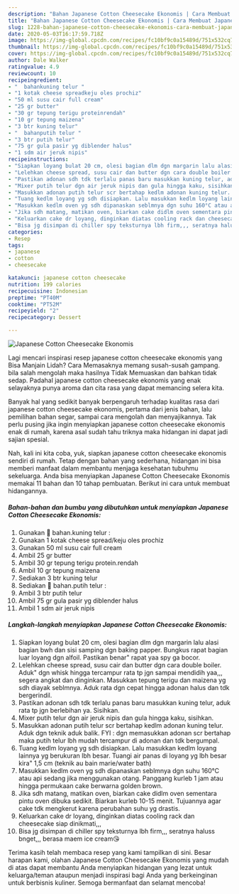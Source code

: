 ```yaml
---
description: "Bahan Japanese Cotton Cheesecake Ekonomis | Cara Membuat Japanese Cotton Cheesecake Ekonomis Yang Enak Banget"
title: "Bahan Japanese Cotton Cheesecake Ekonomis | Cara Membuat Japanese Cotton Cheesecake Ekonomis Yang Enak Banget"
slug: 1228-bahan-japanese-cotton-cheesecake-ekonomis-cara-membuat-japanese-cotton-cheesecake-ekonomis-yang-enak-banget
date: 2020-05-03T16:17:59.718Z
image: https://img-global.cpcdn.com/recipes/fc10bf9c0a15489d/751x532cq70/japanese-cotton-cheesecake-ekonomis-foto-resep-utama.jpg
thumbnail: https://img-global.cpcdn.com/recipes/fc10bf9c0a15489d/751x532cq70/japanese-cotton-cheesecake-ekonomis-foto-resep-utama.jpg
cover: https://img-global.cpcdn.com/recipes/fc10bf9c0a15489d/751x532cq70/japanese-cotton-cheesecake-ekonomis-foto-resep-utama.jpg
author: Dale Walker
ratingvalue: 4.9
reviewcount: 10
recipeingredient:
- "  bahankuning telur "
- "1 kotak cheese spreadkeju oles prochiz"
- "50 ml susu cair full cream"
- "25 gr butter"
- "30 gr tepung terigu proteinrendah"
- "10 gr tepung maizena"
- "3 btr kuning telur"
- "  bahanputih telur "
- "3 btr putih telur"
- "75 gr gula pasir yg diblender halus"
- "1 sdm air jeruk nipis"
recipeinstructions:
- "Siapkan loyang bulat 20 cm, olesi bagian dlm dgn margarin lalu alasi bagian bwh dan sisi samping dgn baking papper. Bungkus rapat bagian luar loyang dgn alfoil. Pastikan benar&#34; rapat yaa spy ga bocor."
- "Lelehkan cheese spread, susu cair dan butter dgn cara double boiler. Aduk&#34; dgn whisk hingga tercampur rata tp jgn sampai mendidih yaa,,, segera angkat dan dinginkan. Masukkan tepung terigu dan maizena yg sdh diayak seblmnya. Aduk rata dgn cepat hingga adonan halus dan tdk bergerindil."
- "Pastikan adonan sdh tdk terlalu panas baru masukkan kuning telur, aduk rata tp jgn berlebihan ya. Sisihkan."
- "Mixer putih telur dgn air jeruk nipis dan gula hingga kaku, sisihkan."
- "Masukkan adonan putih telur scr bertahap kedlm adonan kuning telur. Aduk dgn teknik aduk balik. FYI : dgn memasukkan adonan scr bertahap maka putih telur lbh mudah tercampur di adonan dan tdk bergumpal."
- "Tuang kedlm loyang yg sdh disiapkan. Lalu masukkan kedlm loyang lainnya yg berukuran lbh besar. Tuangi air panas di loyang yg lbh besar kira&#34; 1,5 cm (teknik au bain marie/water bath)"
- "Masukkan kedlm oven yg sdh dipanaskan seblmnya dgn suhu 160°C atau api sedang jika menggunakan otang. Panggang kurleb 1 jam atau hingga permukaan cake berwarna golden brown."
- "Jika sdh matang, matikan oven, biarkan cake didlm oven sementara pintu oven dibuka sedikit. Biarkan kurleb 10-15 menit. Tujuannya agar cake tdk mengkerut karena perubahan suhu yg drastis."
- "Keluarkan cake dr loyang, dinginkan diatas cooling rack dan cheesecake siap dinikmati,,,"
- "Bisa jg disimpan di chiller spy teksturnya lbh firm,,, seratnya haluss bnget,,, berasa maem ice cream😘"
categories:
- Resep
tags:
- japanese
- cotton
- cheesecake

katakunci: japanese cotton cheesecake 
nutrition: 199 calories
recipecuisine: Indonesian
preptime: "PT40M"
cooktime: "PT52M"
recipeyield: "2"
recipecategory: Dessert

---
```



![Japanese Cotton Cheesecake Ekonomis](https://img-global.cpcdn.com/recipes/fc10bf9c0a15489d/751x532cq70/japanese-cotton-cheesecake-ekonomis-foto-resep-utama.jpg)

Lagi mencari inspirasi resep japanese cotton cheesecake ekonomis yang Bisa Manjain Lidah? Cara Memasaknya memang susah-susah gampang. bila salah mengolah maka hasilnya Tidak Memuaskan dan bahkan tidak sedap. Padahal japanese cotton cheesecake ekonomis yang enak selayaknya punya aroma dan cita rasa yang dapat memancing selera kita.

Banyak hal yang sedikit banyak berpengaruh terhadap kualitas rasa dari japanese cotton cheesecake ekonomis, pertama dari jenis bahan, lalu pemilihan bahan segar, sampai cara mengolah dan menyajikannya. Tak perlu pusing jika ingin menyiapkan japanese cotton cheesecake ekonomis enak di rumah, karena asal sudah tahu triknya maka hidangan ini dapat jadi sajian spesial.




Nah, kali ini kita coba, yuk, siapkan japanese cotton cheesecake ekonomis sendiri di rumah. Tetap dengan bahan yang sederhana, hidangan ini bisa memberi manfaat dalam membantu menjaga kesehatan tubuhmu sekeluarga. Anda bisa menyiapkan Japanese Cotton Cheesecake Ekonomis memakai 11 bahan dan 10 tahap pembuatan. Berikut ini cara untuk membuat hidangannya.

<!--inarticleads1-->

##### Bahan-bahan dan bumbu yang dibutuhkan untuk menyiapkan Japanese Cotton Cheesecake Ekonomis:

1. Gunakan  🍰 bahan.kuning telur :
1. Gunakan 1 kotak cheese spread/keju oles prochiz
1. Gunakan 50 ml susu cair full cream
1. Ambil 25 gr butter
1. Ambil 30 gr tepung terigu protein.rendah
1. Ambil 10 gr tepung maizena
1. Sediakan 3 btr kuning telur
1. Sediakan  🍰 bahan.putih telur :
1. Ambil 3 btr putih telur
1. Ambil 75 gr gula pasir yg diblender halus
1. Ambil 1 sdm air jeruk nipis




<!--inarticleads2-->

##### Langkah-langkah menyiapkan Japanese Cotton Cheesecake Ekonomis:

1. Siapkan loyang bulat 20 cm, olesi bagian dlm dgn margarin lalu alasi bagian bwh dan sisi samping dgn baking papper. Bungkus rapat bagian luar loyang dgn alfoil. Pastikan benar&#34; rapat yaa spy ga bocor.
1. Lelehkan cheese spread, susu cair dan butter dgn cara double boiler. Aduk&#34; dgn whisk hingga tercampur rata tp jgn sampai mendidih yaa,,, segera angkat dan dinginkan. Masukkan tepung terigu dan maizena yg sdh diayak seblmnya. Aduk rata dgn cepat hingga adonan halus dan tdk bergerindil.
1. Pastikan adonan sdh tdk terlalu panas baru masukkan kuning telur, aduk rata tp jgn berlebihan ya. Sisihkan.
1. Mixer putih telur dgn air jeruk nipis dan gula hingga kaku, sisihkan.
1. Masukkan adonan putih telur scr bertahap kedlm adonan kuning telur. Aduk dgn teknik aduk balik. FYI : dgn memasukkan adonan scr bertahap maka putih telur lbh mudah tercampur di adonan dan tdk bergumpal.
1. Tuang kedlm loyang yg sdh disiapkan. Lalu masukkan kedlm loyang lainnya yg berukuran lbh besar. Tuangi air panas di loyang yg lbh besar kira&#34; 1,5 cm (teknik au bain marie/water bath)
1. Masukkan kedlm oven yg sdh dipanaskan seblmnya dgn suhu 160°C atau api sedang jika menggunakan otang. Panggang kurleb 1 jam atau hingga permukaan cake berwarna golden brown.
1. Jika sdh matang, matikan oven, biarkan cake didlm oven sementara pintu oven dibuka sedikit. Biarkan kurleb 10-15 menit. Tujuannya agar cake tdk mengkerut karena perubahan suhu yg drastis.
1. Keluarkan cake dr loyang, dinginkan diatas cooling rack dan cheesecake siap dinikmati,,,
1. Bisa jg disimpan di chiller spy teksturnya lbh firm,,, seratnya haluss bnget,,, berasa maem ice cream😘




Terima kasih telah membaca resep yang kami tampilkan di sini. Besar harapan kami, olahan Japanese Cotton Cheesecake Ekonomis yang mudah di atas dapat membantu Anda menyiapkan hidangan yang lezat untuk keluarga/teman ataupun menjadi inspirasi bagi Anda yang berkeinginan untuk berbisnis kuliner. Semoga bermanfaat dan selamat mencoba!
